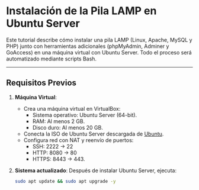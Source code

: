 # Instalación de la Pila LAMP en Ubuntu Server

Este tutorial describe cómo instalar una pila LAMP (Linux, Apache, MySQL y PHP) junto con herramientas adicionales (phpMyAdmin, Adminer y GoAccess) en una máquina virtual con Ubuntu Server. Todo el proceso será automatizado mediante scripts Bash.

---

## Requisitos Previos

1. **Máquina Virtual**: 
   - Crea una máquina virtual en VirtualBox:
     - Sistema operativo: Ubuntu Server (64-bit).
     - RAM: Al menos 2 GB.
     - Disco duro: Al menos 20 GB.
   - Conecta la ISO de Ubuntu Server descargada de [Ubuntu](https://ubuntu.com/download/server).
   - Configura red con NAT y reenvío de puertos:
     - SSH: 2222 → 22
     - HTTP: 8080 → 80
     - HTTPS: 8443 → 443.

2. **Sistema actualizado**:
   Después de instalar Ubuntu Server, ejecuta:
   ```bash
   sudo apt update && sudo apt upgrade -y
